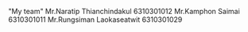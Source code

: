 "My team"
Mr.Naratip Thianchindakul 6310301012
Mr.Kamphon Saimai 6310301011
Mr.Rungsiman Laokaseatwit 6310301029 